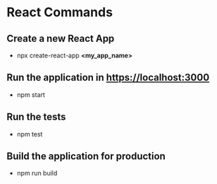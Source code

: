 # React Commands

## Create a new React App

- npx create-react-app **<my_app_name>**

## Run the application in <https://localhost:3000>

- npm start

## Run the tests

- npm test

## Build the application for production

- npm run build

